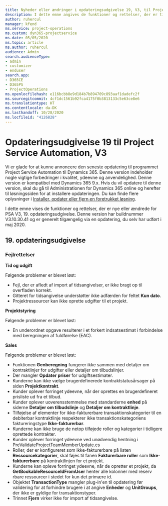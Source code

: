 ```yaml
---
title: Nyheder eller ændringer i opdateringsudgivelse 19, V3, til Project Service Automation
description: I dette emne angives de funktioner og rettelser, der er tilgængelige til Project Service Automation, opdateringsudgivelse 19, V3.
author: ruhercul
manager: kfend
ms.service: project-operations
ms.custom: dyn365-projectservice
ms.date: 05/05/2020
ms.topic: article
ms.author: ruhercul
audience: Admin
search.audienceType:
- admin
- customizer
- enduser
search.app:
- D365CE
- D365PS
- ProjectOperations
ms.openlocfilehash: e116bcbb8e9d184b7b894709c893aaf1dadefc2f
ms.sourcegitcommit: 4cf1dc1561b92fca4175f0b3813133c5e63ce8e6
ms.translationtype: HT
ms.contentlocale: da-DK
ms.lasthandoff: 10/28/2020
ms.locfileid: "4126828"
---
```

# <a name="project-service-automation-update-release-19-v3"></a>Opdateringsudgivelse 19 til Project Service Automation, V3

Vi er glade for at kunne annoncere den seneste opdatering til programmet Project Service Automation til Dynamics 365. Denne version indeholder nogle vigtige forbedringer i kvalitet, ydeevne og anvendelighed. Denne version er kompatibel med Dynamics 365 9.x. Hvis du vil opdatere til denne version, skal du gå til Administrationen for Dynamics 365 online og herefter til løsningssiden for at installere opdateringen. Du kan finde flere oplysninger i [Installer, opdater eller fjern en foretrukket løsning](https://docs.microsoft.com/power-platform/admin/install-remove-preferred-solution).

I dette emne vises de funktioner og rettelser, der er nye eller ændrede for PSA V3, 19. opdateringsudgivelse. Denne version har buildnummer V3.10.30.41 og er generelt tilgængelig via en opdatering, du selv har udført i maj 2020.

## <a name="update-release-19"></a>19. opdateringsudgivelse

### <a name="bug-fixes"></a>Fejlrettelser

**Tid og udgift**

Følgende problemer er blevet løst: 

- Fejl, der er afledt af import af tidsangivelser, er ikke bragt op til overfladen korrekt.
- Gitteret for tidsangivelse understøtter ikke adfærden for feltet **Kun dato**.
- Projektressourcer kan ikke oprette udgifter til et projekt.

**Projektstyring**

Følgende problemer er blevet løst: 

-  En underordnet opgave resulterer i et forkert indsatsestimat i forbindelse med beregningen af fuldførelse (EAC).

**Sales**

Følgende problemer er blevet løst: 

- Funktionen **Genberegning** fungerer ikke sammen med detaljer om kontraktlinjer for udgifter eller detaljer om tilbudslinjer.
- Der mangler **Opdater priser** for udgiftsestimater.
-  Kunderne kan ikke vælge brugerdefinerede kontraktstatusårsager på siden **Projektkontrakt**.
- Kunder oplever forringet ydeevne, når der oprettes en brugerdefineret prisliste ud fra et tilbud.
- Kunder oplever uoverensstemmelse med standarderne **enhed** på siderne **Detaljer om tilbudslinje** og **Detaljer om kontraktlinje**.
- Tilføjelse af elementer for ikke-fakturerbare transaktionskategorier til en debiterbar kontraktlinje respekterer ikke transaktionskategoriens faktureringstype **Ikke-fakturerbar**.
- Kunderne kan ikke bruge de netop tilføjede roller og kategorier i tidligere oprettede kontrakter.
- Kunder oplever forringet ydeevne ved unødvendig hentning i PreValidateProjectTeamMemberUpdate.cs
- Roller, der er konfigureret som ikke-fakturerbare på listen **Ressourcekategorier**, skal føjes til fanen **Fakturerbare roller** som **Ikke-fakturerbare** på kontraktlinjen for et projekt.
- Kunderne kan opleve forringet ydeevne, når de opretter et projekt, da **GetBookableResourceIdFromUser** henter alle kolonner med reserv rbare ressourcer i stedet for kun det primære id.
- Objektet **TransactionType** mangler plug-in'en til opdatering før validering for at forhindre brugere i at angive **Enheder** og **UnitGroups**, der ikke er gyldige for transaktionstyper.
- Trinnet **Fjern** virker ikke for import af tidsangivelse.
